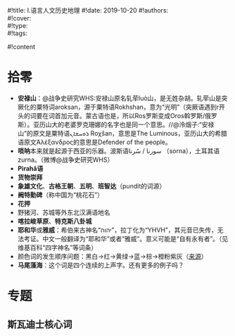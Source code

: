 #!title:    I.语言人文历史地理
#!date:     2019-10-20
#!authors:  
#!cover:    
#!type:     
#!tags:     

#!content

# 拾零

- **安禄山**：@战争史研究WHS:安禄山原名轧荦luò山，是无姓杂胡。轧荦山是突厥化的粟特词aroksan，源于粟特语Rokhshan，意为“光明”（突厥语遇到r开头的词要在词首加元音。蒙古语也是，所以Ros罗斯变成Oros斡罗斯/俄罗斯）。亚历山大的老婆罗克珊娜的名字也是同一个意思。//@泠烟子:“安禄山”的原文是粟特语ܪܘܚܫܐܢ Roχšan，意思是The Luminous，亚历山大的希腊语原文Ἀλέξανδρος的意思是Defender of the people。
- **唢呐**本来就是起源于西亚的乐器。波斯语سورنا / سُرنا （sorna），土耳其语zurna。（微博@战争史研究WHS）
- **Pirahã语**
- **货物崇拜**
- **象雄文化**、**古格王朝**、**五明**、**班智达**（pundit的词源）
- **阙特勤碑**（称中国为“桃花石”）
- **花押**
- 野猪河、苏城等外东北汉满语地名
- **喀拉峻草原**、**特克斯八卦城**
- **耶和华**或**雅威**：希伯来古神名“יהוה”，拉丁化为“YHVH”，其元音已失传，无法考证。中文一般翻译为“耶和华”或者“雅威”。意义可能是“自有永有者”。（见维基百科“四字神名”等词条）
- 颜色词的发生顺序问题：黑白→红→黄绿→蓝→棕→橙粉紫灰（[来源](https://www.zhihu.com/question/320476017/answer/790010779)）
- **马尾藻海**：这个词是四个连续的上声字。还有更多的例子吗？

# 专题

## 斯瓦迪士核心词
